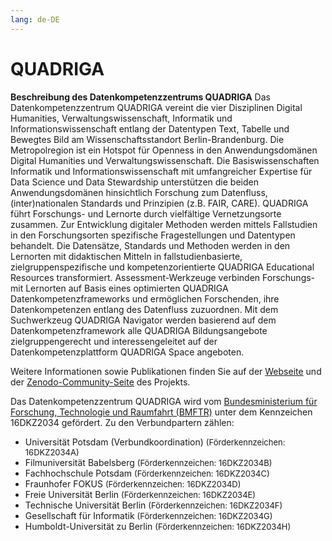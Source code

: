 ```yaml
---
lang: de-DE
---
```

# QUADRIGA

**Beschreibung des Datenkompetenzzentrums QUADRIGA**
Das Datenkompetenzzentrum QUADRIGA vereint die vier Disziplinen Digital Humanities, Verwaltungswissenschaft, Informatik und Informationswissenschaft entlang der Datentypen Text, Tabelle und Bewegtes Bild am Wissenschaftsstandort Berlin-Brandenburg. 
Die Metropolregion ist ein Hotspot für Openness in den Anwendungsdomänen Digital Humanities und Verwaltungswissenschaft. 
Die Basiswissenschaften Informatik und Informationswissenschaft mit umfangreicher Expertise für Data Science und Data Stewardship unterstützen die beiden Anwendungsdomänen hinsichtlich Forschung zum Datenfluss, (inter)nationalen Standards und Prinzipien (z.B. FAIR, CARE). 
QUADRIGA führt Forschungs- und Lernorte durch vielfältige Vernetzungsorte zusammen. Zur Entwicklung digitaler Methoden werden mittels Fallstudien in den Forschungsorten spezifische Fragestellungen und Datentypen behandelt. 
Die Datensätze, Standards und Methoden werden in den Lernorten mit didaktischen Mitteln in fallstudienbasierte, zielgruppenspezifische und kompetenzorientierte QUADRIGA Educational Resources transformiert. 
Assessment-Werkzeuge verbinden Forschungs- mit Lernorten auf Basis eines optimierten QUADRIGA Datenkompetenzframeworks und ermöglichen Forschenden, ihre Datenkompetenzen entlang des Datenfluss zuzuordnen. 
Mit dem Suchwerkzeug QUADRIGA Navigator werden basierend auf dem Datenkompetenzframework alle QUADRIGA Bildungsangebote zielgruppengerecht und interessengeleitet auf der Datenkompetenzplattform QUADRIGA Space angeboten.

Weitere Informationen sowie Publikationen finden Sie auf der <a href="https://www.quadriga-dk.de/de/" class="external-link" target="_blank">Webseite</a> und der <a href="https://zenodo.org/communities/quadriga/records?q=&l=list&p=1&s=10&sort=newest" class="external-link" target="_blank">Zenodo-Community-Seite</a> des Projekts.

Das Datenkompetenzzentrum QUADRIGA wird vom [Bundesministerium für Forschung, Technologie und Raumfahrt (BMFTR)](https://www.bmbf.de) unter dem Kennzeichen 16DKZ2034 gefördert. Zu den Verbundpartern zählen:
- Universität Potsdam (Verbundkoordination) <span style="font-size: small">(Förderkennzeichen: 16DKZ2034A)</span>
- Filmuniversität Babelsberg <span style="font-size: small">(Förderkennzeichen: 16DKZ2034B)</span>
- Fachhochschule Potsdam <span style="font-size: small">(Förderkennzeichen: 16DKZ2034C)</span>
- Fraunhofer FOKUS <span style="font-size: small">(Förderkennzeichen: 16DKZ2034D)</span>
- Freie Universität Berlin <span style="font-size: small">(Förderkennzeichen: 16DKZ2034E)</span>
- Technische Universität Berlin <span style="font-size: small">(Förderkennzeichen: 16DKZ2034F)</span>
- Gesellschaft für Informatik <span style="font-size: small">(Förderkennzeichen: 16DKZ2034G)</span>
- Humboldt-Universität zu Berlin <span style="font-size: small">(Förderkennzeichen: 16DKZ2034H)</span>
